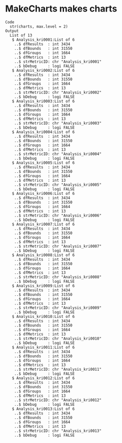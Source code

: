 # MakeCharts makes charts

    Code
      str(charts, max.level = 2)
    Output
      List of 13
       $ Analysis_kri0001:List of 6
        ..$ dfResults  : int 3434
        ..$ dfBounds   : int 31550
        ..$ dfGroups   : int 1664
        ..$ dfMetrics  : int 13
        ..$ strMetricID: chr "Analysis_kri0001"
        ..$ bDebug     : logi FALSE
       $ Analysis_kri0002:List of 6
        ..$ dfResults  : int 3434
        ..$ dfBounds   : int 31550
        ..$ dfGroups   : int 1664
        ..$ dfMetrics  : int 13
        ..$ strMetricID: chr "Analysis_kri0002"
        ..$ bDebug     : logi FALSE
       $ Analysis_kri0003:List of 6
        ..$ dfResults  : int 3434
        ..$ dfBounds   : int 31550
        ..$ dfGroups   : int 1664
        ..$ dfMetrics  : int 13
        ..$ strMetricID: chr "Analysis_kri0003"
        ..$ bDebug     : logi FALSE
       $ Analysis_kri0004:List of 6
        ..$ dfResults  : int 3434
        ..$ dfBounds   : int 31550
        ..$ dfGroups   : int 1664
        ..$ dfMetrics  : int 13
        ..$ strMetricID: chr "Analysis_kri0004"
        ..$ bDebug     : logi FALSE
       $ Analysis_kri0005:List of 6
        ..$ dfResults  : int 3434
        ..$ dfBounds   : int 31550
        ..$ dfGroups   : int 1664
        ..$ dfMetrics  : int 13
        ..$ strMetricID: chr "Analysis_kri0005"
        ..$ bDebug     : logi FALSE
       $ Analysis_kri0006:List of 6
        ..$ dfResults  : int 3434
        ..$ dfBounds   : int 31550
        ..$ dfGroups   : int 1664
        ..$ dfMetrics  : int 13
        ..$ strMetricID: chr "Analysis_kri0006"
        ..$ bDebug     : logi FALSE
       $ Analysis_kri0007:List of 6
        ..$ dfResults  : int 3434
        ..$ dfBounds   : int 31550
        ..$ dfGroups   : int 1664
        ..$ dfMetrics  : int 13
        ..$ strMetricID: chr "Analysis_kri0007"
        ..$ bDebug     : logi FALSE
       $ Analysis_kri0008:List of 6
        ..$ dfResults  : int 3434
        ..$ dfBounds   : int 31550
        ..$ dfGroups   : int 1664
        ..$ dfMetrics  : int 13
        ..$ strMetricID: chr "Analysis_kri0008"
        ..$ bDebug     : logi FALSE
       $ Analysis_kri0009:List of 6
        ..$ dfResults  : int 3434
        ..$ dfBounds   : int 31550
        ..$ dfGroups   : int 1664
        ..$ dfMetrics  : int 13
        ..$ strMetricID: chr "Analysis_kri0009"
        ..$ bDebug     : logi FALSE
       $ Analysis_kri0010:List of 6
        ..$ dfResults  : int 3434
        ..$ dfBounds   : int 31550
        ..$ dfGroups   : int 1664
        ..$ dfMetrics  : int 13
        ..$ strMetricID: chr "Analysis_kri0010"
        ..$ bDebug     : logi FALSE
       $ Analysis_kri0011:List of 6
        ..$ dfResults  : int 3434
        ..$ dfBounds   : int 31550
        ..$ dfGroups   : int 1664
        ..$ dfMetrics  : int 13
        ..$ strMetricID: chr "Analysis_kri0011"
        ..$ bDebug     : logi FALSE
       $ Analysis_kri0012:List of 6
        ..$ dfResults  : int 3434
        ..$ dfBounds   : int 31550
        ..$ dfGroups   : int 1664
        ..$ dfMetrics  : int 13
        ..$ strMetricID: chr "Analysis_kri0012"
        ..$ bDebug     : logi FALSE
       $ Analysis_kri0013:List of 6
        ..$ dfResults  : int 3434
        ..$ dfBounds   : int 31550
        ..$ dfGroups   : int 1664
        ..$ dfMetrics  : int 13
        ..$ strMetricID: chr "Analysis_kri0013"
        ..$ bDebug     : logi FALSE


